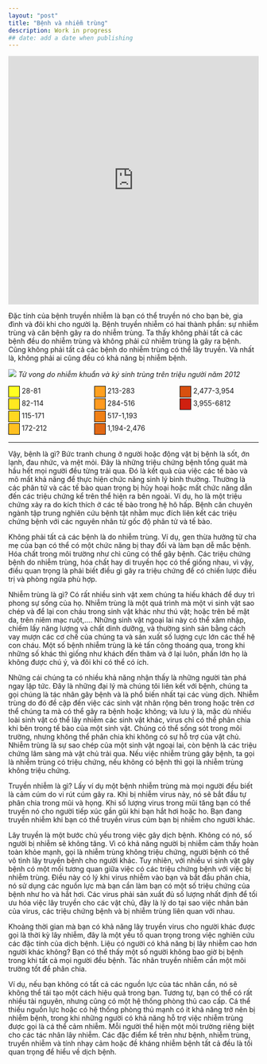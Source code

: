 ```yaml
---
layout: "post"
title: "Bệnh và nhiễm trùng"
description: Work in progress
## date: add a date when publishing
---
```


<iframe src="https://docs.google.com/forms/d/e/1FAIpQLScsnvN1q_oXKu7QVUcMuj_y9ZRZxYfuRXzo5tgz7WwEgINAfg/viewform?embedded=true" width="100%" height="500" frameborder="0" marginheight="0" marginwidth="0">Loading...</iframe>

Đặc tính của bệnh truyền nhiễm là bạn có thể truyền nó cho bạn bè, gia đình và đôi khi cho người lạ. Bệnh truyền nhiễm có hai thành phần: sự nhiễm trùng và căn bệnh gây ra do nhiễm trùng. Ta thấy không phải tất cả các bệnh đều do nhiễm trùng và không phải cứ nhiễm trùng là gây ra bệnh. Cũng không phải tất cả các bệnh do nhiễm trùng có thể lây truyền. Và nhất là, không phải ai cũng đều có khả năng bị nhiễm bệnh.

![](https://upload.wikimedia.org/wikipedia/commons/thumb/0/06/Infectious_and_parasitic_diseases_world_map-Deaths_per_million_persons-WHO2012.svg/640px-Infectious_and_parasitic_diseases_world_map-Deaths_per_million_persons-WHO2012.svg.png)
*Tử vong do nhiễm khuẩn và ký sinh trùng trên triệu người năm 2012*
<div style="-moz-column-count: 3; -webkit-column-count: 3; column-count: 3;">
  <div><span style="display:inline-block; width:1.5em; height:1.5em; margin:1px 0; border:1px solid black; background-color: #ffff20; color:black; font-size:100%; text-align:center;">&nbsp;</span>&nbsp;28-81</div>
  <div><span style="display:inline-block; width:1.5em; height:1.5em; margin:1px 0; border:1px solid black; background-color: #ffe820; color:black; font-size:100%; text-align:center;">&nbsp;</span>&nbsp;82-114</div>
  <div><span style="display:inline-block; width:1.5em; height:1.5em; margin:1px 0; border:1px solid black; background-color: #ffd820; color:black; font-size:100%; text-align:center;">&nbsp;</span>&nbsp;115-171</div>
  <div><span style="display:inline-block; width:1.5em; height:1.5em; margin:1px 0; border:1px solid black; background-color: #ffc020; color:black; font-size:100%; text-align:center;">&nbsp;</span>&nbsp;172-212</div>
  <div><span style="display:inline-block; width:1.5em; height:1.5em; margin:1px 0; border:1px solid black; background-color: #ffa020; color:black; font-size:100%; text-align:center;">&nbsp;</span>&nbsp;213-283</div>
  <div><span style="display:inline-block; width:1.5em; height:1.5em; margin:1px 0; border:1px solid black; background-color: #ff9a20; color:black; font-size:100%; text-align:center;">&nbsp;</span>&nbsp;284-516</div>
  <div><span style="display:inline-block; width:1.5em; height:1.5em; margin:1px 0; border:1px solid black; background-color: #f08015; color:black; font-size:100%; text-align:center;">&nbsp;</span>&nbsp;517-1,193</div>
  <div><span style="display:inline-block; width:1.5em; height:1.5em; margin:1px 0; border:1px solid black; background-color: #e06815; color:black; font-size:100%; text-align:center;">&nbsp;</span>&nbsp;1,194-2,476</div>
  <div><span style="display:inline-block; width:1.5em; height:1.5em; margin:1px 0; border:1px solid black; background-color: #d85010; color:black; font-size:100%; text-align:center;">&nbsp;</span>&nbsp;2,477-3,954</div>
  <div><span style="display:inline-block; width:1.5em; height:1.5em; margin:1px 0; border:1px solid black; background-color: #d02010; color:black; font-size:100%; text-align:center;">&nbsp;</span>&nbsp;3,955-6812</div>
  </div>

---

Vậy, bệnh là gì? Bức tranh chung ở người hoặc động vật bị bệnh là sốt, ớn lạnh, đau nhức, và mệt mỏi. Đây là những triệu chứng bệnh tổng quát mà hầu hết mọi người đều từng trải qua. Đó là kết quả của việc các tế bào và mô mất khả năng để thực hiện chức năng sinh lý bình thường. Thường là các phân tử và các tế bào quan trọng bị hủy hoại hoặc mất chức năng dẫn đến các triệu chứng kể trên thể hiện ra bên ngoài. Ví dụ, ho là một triệu chứng xảy ra do kích thích ở các tế bào trong hệ hô hấp. Bệnh căn chuyên ngành tập trung nghiên cứu bệnh tật nhằm mục đích liên kết các triệu chứng bệnh với các nguyên nhân từ gốc độ phân tử và tế bào.

Không phải tất cả các bệnh là do nhiễm trùng. Ví dụ, gen thừa hưởng từ cha mẹ của bạn có thể có một chức năng bị thay đổi và làm bạn dễ mắc bệnh. Hóa chất trong môi trường như chì cũng có thể gây bệnh. Các triệu chứng bệnh do nhiễm trùng, hóa chất hay di truyền học có thể giống nhau, vì vậy, điều quan trọng là phải biết điều gì gây ra triệu chứng để có chiến lược điều trị và phòng ngừa phù hợp.

Nhiễm trùng là gì? Có rất nhiều sinh vật xem chúng ta hiếu khách để duy trì phong sự sống của họ. Nhiễm trùng là một quá trình mà một vi sinh vật sao chép và để lại con cháu trong sinh vật khác như thú vật; hoặc trên bề mặt da, trên niêm mạc ruột,.... Những sinh vật ngoại lai này có thể xâm nhập, chiếm lấy năng lượng và chất dinh dưỡng, và thường sinh sản bằng cách vay mượn các cơ chế của chúng ta và sản xuất số lượng cực lớn các thế hệ con cháu. Một số bệnh nhiễm trùng là kẻ tấn công thoáng qua, trong khi những số khác thì giống như khách đến thăm và ở lại luôn, phần lớn họ là không được chú ý, và đôi khi có thể có ích.

Những cái chúng ta có nhiều khả năng nhận thấy là những người tàn phá ngay lập tức. Đây là những đại lý mà chúng tôi liên kết với bệnh, chúng ta gọi chúng là tác nhân gây bệnh và là phổ biến nhất tại các vùng dịch. Nhiễm trùng do đó đề cập đến việc các sinh vật nhân rộng bên trong hoặc trên cơ thể chúng ta mà có thể gây ra bệnh hoặc không; và lưu ý là, mặc dù nhiều loài sinh vật có thể lây nhiễm các sinh vật khác, virus chỉ có thể phân chia khi bên trong tế bào của một sinh vật. Chúng có thể sống sót trong môi trường, nhưng không thể phân chia khi không có sự hỗ trợ của vật chủ. Nhiễm trùng là sự sao chép của một sinh vật ngoại lai, còn bệnh là các triệu chứng lâm sàng mà vật chủ trải qua. Nếu việc nhiễm trùng gây bệnh, ta gọi là nhiễm trùng có triệu chứng, nếu không có bệnh thì gọi là nhiễm trùng không triệu chứng.

Truyền nhiễm là gì? Lấy ví dụ một bệnh nhiễm trùng mà mọi người đều biết là cảm cúm do vi rút cúm gây ra. Khi bị nhiễm virus này, nó sẽ bắt đầu tự phân chia trong mũi và họng. Khi số lượng virus trong mũi tăng bạn có thể truyền nó cho người tiếp xúc gần gũi khi bạn hắt hơi hoặc ho. Bạn đang truyền nhiễm khi bạn có thể truyền  virus cúm bạn bị nhiễm cho người khác.

Lây truyền là một bước chủ yếu trong việc gây dịch bệnh. Không có nó, số người bị nhiễm sẽ không tăng. Vì có khả năng người bị nhiễm cảm thấy hoàn toàn khỏe mạnh, gọi là nhiễm trùng không triệu chứng, người bệnh có thể vô tình lây truyền bệnh cho người khác. Tuy nhiên, với nhiều vi sinh vật gây bệnh có một mối tương quan giữa việc có các triệu chứng bệnh với việc bị nhiễm trùng. Điều này có lý khi virus nhiễm vào bạn và bắt đầu phân chia, nó sử dụng các nguồn lực mà bạn cần làm bạn có một số triệu chứng của bệnh như ho và hắt hơi. Các virus phải sản xuất đủ số lượng nhất định để tối ưu hóa việc lây truyền cho các vật chủ, đây là lý do tại sao việc nhân bản của virus, các triệu chứng bệnh và bị nhiễm trùng liên quan với nhau.

Khoảng thời gian mà bạn có khả năng lây truyền virus cho người khác được gọi là thời kỳ lây nhiễm, đây là một yếu tố quan trọng trong việc nghiên cứu các đặc tính của dịch bệnh. Liệu có người có khả năng bị lây nhiễm cao hơn người khác không? Bạn có thể thấy một số người không bao giờ bị bệnh trong khi tất cả mọi người đều bệnh. Tác nhân truyền nhiễm cần một môi trường tốt để phân chia.

Ví dụ, nếu bạn không có tất cả các nguồn lực của tác nhân cần, nó sẽ không thể tái tạo một cách hiệu quả trong bạn. Tương tự, bạn có thể có rất nhiều tài nguyên, nhưng cũng có một hệ thống phòng thủ cao cấp. Cá thể thiếu nguồn lực hoặc có hệ thống phòng thủ mạnh có it khả năng trở nên bị nhiễm bệnh, trong khi những người có khả năng hỗ trợ việc nhiễm trùng được gọi là cá thể cảm nhiễm. Mỗi người thể hiện một môi trường riêng biệt cho các tác nhân lây nhiễm. Các đặc điểm kể trên như bệnh, nhiễm trùng, truyền nhiễm và tính nhạy cảm hoặc đề kháng nhiễm bệnh tất cả đều là tối quan trọng để hiểu về dịch bệnh.
